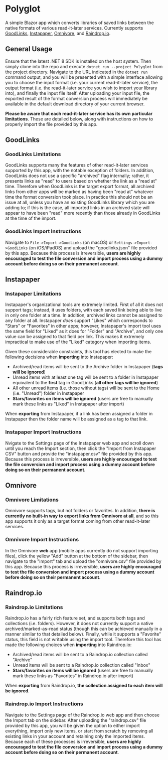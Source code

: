 # Polyglot

A simple Blazor app which converts libraries of saved links between the native formats of various read-it-later services. Currently supports [GoodLinks](https://goodlinks.app/), [Instapaper](https://www.instapaper.com/), [Omnivore](https://omnivore.app/), and [Raindrop.io](https://raindrop.io/).

## General Usage

Ensure that the latest .NET 8 SDK is installed on the host system. Then simply clone into the repo and execute `dotnet run --project Polyglot` from the project directory. Navigate to the URL indicated in the `dotnet run` command output, and you will be presented with a simple interface allowing you to choose the input format (i.e. your current read-it-later service), the output format (i.e. the read-it-later service you wish to import your library into), and finally the input file itself. After uploading your input file, the exported result of the format conversion process will immediately be available in the default download directory of your current browser.

**Please be aware that each read-it-later service has its own particular limitations**. These are detailed below, along with instructions on how to properly import the file provided by this app.

## GoodLinks

### GoodLinks Limitations

GoodLinks supports many the features of other read-it-later services supported by this app, with the notable exception of folders. In addition, GoodLinks does not use a specific "archived" flag internally; rather, it presents links as "read" to users based on whether the link as a "read at" time. Therefore when GoodLinks is the target export format, all archived links from other apps will be marked as having been "read at" whatever time the format conversion took place. In practice this should not be an issue at all, unless you have an existing GoodLinks library which you are adding to; if this is the case, all imported links in an archived state will appear to have been "read" more recently than those already in GoodLinks at the time of the import.

### GoodLinks Import Instructions

Navigate to `File->Import->GoodLinks` (on macOS) or `Settings->Import->GoodLinks` (on iOS/iPadOS) and upload the "goodlinks.json" file provided by this app. Because this process is irreversible, **users are highly encouraged to test the file conversion and import process using a dummy account before doing so on their permanent account**.

## Instapaper

### Instapaper Limitations

Instapaper's organizational tools are extremely limited. First of all it does not support tags; instead, it uses folders, with each saved link being able to live in only one folder at a time. In addition, archived links cannot be assigned to any folder at all. Instapaper *does* support "Likes" which corresponds to "Stars" or "Favorites" in other apps; however, Instapaper's import tool uses the same field for "Liked" as it does for "Folder" and "Archive", and only one value can be assigned to that field per link. This makes it extremely impractical to make use of the "Liked" category when importing items.

Given these considerable constraints, this tool has elected to make the following decisions when **importing** into Instapaper:

* Archived/read items will be sent to the Archive folder in Instapaper (**tags will be ignored**)
* Unread items with at least one tag will be sent to a folder in Instapaper equivalent to the **first** tag in GoodLinks (**all other tags will be ignored**)
* All other unread items (i.e. those without tags) will be sent to the Home (i.e. "Unread") folder in Instapaper
* **Stars/favorites on items will be ignored** (users are free to manually mark these links as "Liked" in Instapaper after import)

When **exporting** from Instapaper, if a link has been assigned a folder in Instapaper then the folder name will be assigned as a tag to that link.

### Instapaper Import Instructions

Nvigate to the Settings page of the Instapaper web app and scroll down until you reach the Import section, then click the "Import from Instapaper CSV" button and provide the "instapaper.csv" file provided by this app. Because this process is irreversible, **users are highly encouraged to test the file conversion and import process using a dummy account before doing so on their permanent account**.

## Omnivore

### Omnivore Limitations

Omnivore supports tags, but not folders or favorites. In addition, **there is currently no built-in way to export links from Omnivore at all**, and so this app supports it only as a target format coming from other read-it-later services.

### Omnivore Import Instructions

In the Omnivore **web** app (mobile apps currently do not support importing files), click the yellow "Add" button at the bottom of the sidebar, then navigate to the "Import" tab and upload the "omnivore.csv" file provided by this app. Because this process is irreversible, **users are highly encouraged to test the file conversion and import process using a dummy account before doing so on their permanent account**.

## Raindrop.io

### Raindrop.io Limitations

Raindrop.io has a fairly rich feature set, and supports both tags and collections (i.e. folders). However, it does not currently support a native archived/marked-as-read status (though this can be achieved manually in a manner similar to that detailed below). Finally, while it supports a "Favorite" status, this field is not writable using the import tool. Therefore this tool has made the following choices when **importing** into Raindrop.io:

* Archived/read items will be sent to a Raindrop.io collection called "Archive"
* Unread items will be sent to a Raindrop.io collection called "Inbox"
* **Stars/favorites on items will be ignored** (users are free to manually mark these links as "Favorites" in Raindrop.io after import)

When **exporting** from Raindrop.io, **the collection assigned to each item will be ignored**.

### Raindrop.io Import Instructions

Navigate to the Settings page of the Raindrop.io web app and then choose the Import tab on the sidebar. After uploading the "raindrop.csv" file provided by this app, you will be given the option to either import everything, import only new items, or start from scratch by removing all existing links in your account and retaining only the imported items. Because each of these processes is irreversible, **users are highly encouraged to test the file conversion and import process using a dummy account before doing so on their permanent account**.
